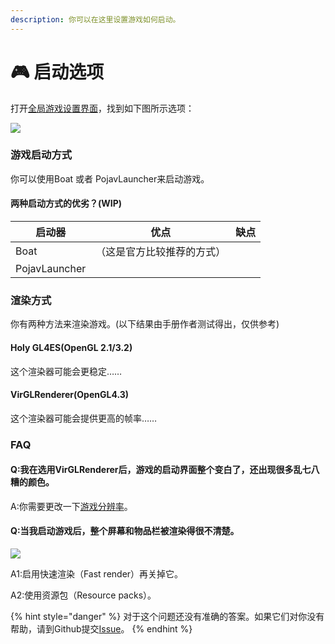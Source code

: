 ```yaml
---
description: 你可以在这里设置游戏如何启动。
---
```


# 🎮 启动选项

打开[全局游戏设置界面](./)，找到如下图所示选项：

![](../../.gitbook/assets/Screenshot\_2022-08-15-14-13-39-32\_d17cc25ab2657fb.jpg)

### 游戏启动方式

你可以使用Boat 或者 PojavLauncher来启动游戏。

#### 两种启动方式的优劣？(WIP)

| 启动器        | 优点                       | 缺点 |
| ------------- | -------------------------- | ---- |
| Boat          | （这是官方比较推荐的方式） |      |
| PojavLauncher |                            |      |

### 渲染方式

你有两种方法来渲染游戏。(以下结果由手册作者测试得出，仅供参考)

#### Holy GL4ES(OpenGL 2.1/3.2)

这个渲染器可能会更稳定……

#### VirGLRenderer(OpenGL4.3)

这个渲染器可能会提供更高的帧率……

### FAQ

#### Q:我在选用VirGLRenderer后，游戏的启动界面整个变白了，还出现很多乱七八糟的颜色。

A:你需要更改一下[游戏分辨率](resolution.md)。



#### Q:当我启动游戏后，整个屏幕和物品栏被渲染得很不清楚。

![](../../.gitbook/assets/Screenshot\_2022-08-14-13-38-22-46\_d17cc25ab2657fbd260b0454040eb4aa.jpg)

A1:启用快速渲染（Fast render）再关掉它。

A2:使用资源包（Resource packs）。

{% hint style="danger" %}
对于这个问题还没有准确的答案。如果它们对你没有帮助，请到Github提交[Issue](https://github.com/Tungstend/HMCL-PE/issues)。
{% endhint %}
